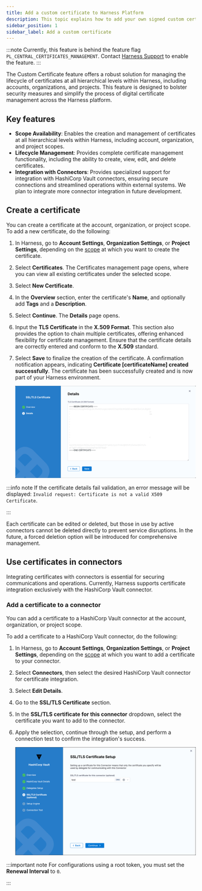 ```yaml
---
title: Add a custom certificate to Harness Platform
description: This topic explains how to add your own signed custom certificate.
sidebar_position: 1
sidebar_label: Add a custom certificate
---
```

:::note
Currently, this feature is behind the feature flag `PL_CENTRAL_CERTIFICATES_MANAGEMENT`. Contact [Harness Support](mailto:support@harness.io) to enable the feature.
:::

The Custom Certificate feature offers a robust solution for managing the lifecycle of certificates at all hierarchical levels within Harness, including accounts, organizations, and projects. This feature is designed to bolster security measures and simplify the process of digital certificate management across the Harness platform.

## Key features

- **Scope Availability**: Enables the creation and management of certificates at all hierarchical levels within Harness, including account, organization, and project scopes.
- **Lifecycle Management**: Provides complete certificate management functionality, including the ability to create, view, edit, and delete certificates.
- **Integration with Connectors**: Provides specialized support for integration with HashiCorp Vault connectors, ensuring secure connections and streamlined operations within external systems. We plan to integrate more connector integration in future development.



## Create a certificate

You can create a certificate at the account, organization, or project scope.
To add a new certificate, do the following:

1. In Harness, go to **Account Settings**, **Organization Settings**, or **Project Settings**, depending on the [scope](https://developer.harness.io/docs/platform/role-based-access-control/rbac-in-harness/#permissions-hierarchy-scopes) at which you want to create the certificate.
2. Select **Certificates**. The Certificates management page opens, where you can view all existing certificates under the selected scope.
3. Select **New Certificate**.

4. In the **Overview** section, enter the certificate's **Name**, and optionally add **Tags** and a **Description**. 
5. Select **Continue**. The **Details** page opens.

6. Input the **TLS Certificate** in the **X.509 Format**. This section also provides the option to chain multiple certificates, offering enhanced flexibility for certificate management. Ensure that the certificate details are correctly entered and conform to the **X.509** standard.

7. Select **Save** to finalize the creation of the certificate. A confirmation notification appears, indicating **Certificate [certificateName] created successfully**. The certificate has been successfully created and is now part of your Harness environment.

   ![](./static/TLSCertFormat.png)

:::info note
If the certificate details fail validation, an error message will be displayed: `Invalid request: Certificate is not a valid X509 Certificate`.

:::

Each certificate can be edited or deleted, but those in use by active connectors cannot be deleted directly to prevent service disruptions. In the future, a forced deletion option will be introduced for comprehensive management.

## Use certificates in connectors

Integrating certificates with connectors is essential for securing communications and operations. Currently, Harness supports certificate integration exclusively with the HashiCorp Vault connector.

### Add a certificate to a connector
You can add a certificate to a HashiCorp Vault connector at the account, organization, or project scope.

To add a certificate to a HashiCorp Vault connector, do the following:
1. In Harness, go to **Account Settings**, **Organization Settings**, or **Project Settings**, depending on the [scope](https://developer.harness.io/docs/platform/role-based-access-control/rbac-in-harness/#permissions-hierarchy-scopes) at which you want to add a certificate to your connector.
2. Select **Connectors**,  then select the desired HashiCorp Vault connector for certificate integration.
3. Select **Edit Details**.
4. Go to the **SSL/TLS Certificate** section.
5. In the **SSL/TLS certificate for this connector** dropdown, select the certificate you want to add to the connector.
6. Apply the selection, continue through the setup, and perform a connection test to confirm the integration's success.

   ![](./static/connectorAddCert.png)

:::important note
For configurations using a root token, you must set the **Renewal Interval** to `0`.

:::
